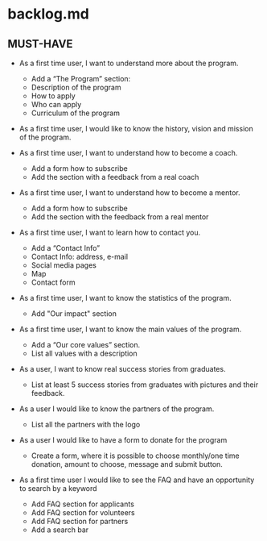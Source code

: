 # backlog.md

## MUST-HAVE

- As a first time user, I want to understand more about the program.

  - Add a “The Program” section:
   - Description of the program
   - How to apply
   - Who can apply
   - Curriculum of the program
    
- As a first time user, I would like to know the history, vision and mission of the program.
  
- As a first time user, I want to understand how to become a coach.
  - Add a form how to subscribe
  - Add the section with a feedback from a real coach
  
- As a first time user, I want to understand how to become a mentor.
  - Add a form how to subscribe
  - Add the section with the feedback from a real mentor
  
- As a first time user, I want to learn how to contact you.

  - Add a “Contact Info”
   - Contact Info: address, e-mail
   - Social media pages
   - Map
   - Contact form

- As a first time user, I want to know the statistics of the program.

  - Add "Our impact" section

- As a first time user, I want to know the main values of the program.

  - Add a “Our core values” section.  
   - List all values with a description

- As a user, I want to know real success stories from graduates.
   - List at least 5 success stories from graduates with pictures and their feedback.

 - As a user I would like to know the partners of the program.
   - List all the partners with the logo

 - As a user I would like to have a form to donate for the program 
     - Create a form, where it is possible to choose monthly/one time donation, amount to choose, message and submit button.  
     
  - As a first time user I would like to see the FAQ and have an opportunity to search by a keyword
    - Add FAQ section for applicants
    - Add FAQ section for volunteers
    -  Add FAQ section for partners
    -  Add a search bar
